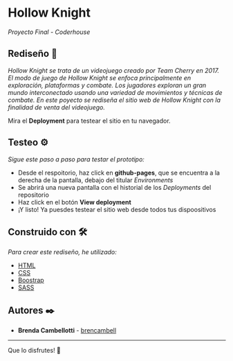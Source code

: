 # Hollow Knight

_Proyecto Final - Coderhouse_

## Rediseño 🚀

_Hollow Knight se trata de un videojuego creado por Team Cherry en 2017._
_El modo de juego de Hollow Knight se enfoca principalmente en exploración, plataformas y combate. Los jugadores exploran un gran mundo interconectado usando una variedad de movimientos y técnicas de combate._
_En este poyecto se rediseña el sitio web de Hollow Knight con la finalidad de venta del videojuego._

Mira el **Deployment** para testear el sitio en tu navegador.


## Testeo ⚙️

_Sigue este paso a paso para testar el prototipo:_

* Desde el respoitorio, haz click en **github-pages**, que se encuentra a la derecha de la pantalla, debajo del titular _Environments_ 
* Se abrirá una nueva pantalla con el historial de los _Deployments_ del repositorio
* Haz click en el botón **View deployment**
* ¡Y listo! Ya puesdes testear el sitio web desde todos tus dispoositivos


## Construido con 🛠️

_Para crear este rediseño, he utilizado:_

* [HTML](https://developer.mozilla.org/es/docs/Web/HTML)
* [CSS](https://developer.mozilla.org/es/docs/Web/CSS)
* [Boostrap](https://getbootstrap.com/)
* [SASS](https://sass-lang.com/)

## Autores ✒️

* **Brenda Cambellotti** - [brencambell](https://github.com/Brencambell)

---
Que lo disfrutes! 🎁
